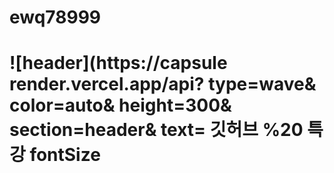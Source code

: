 # ewq78999

![header](https://capsule
render.vercel.app/api?
type=wave&
color=auto&
height=300&
section=header&
text=
깃허브 %20 특강
fontSize
=
